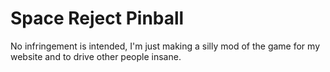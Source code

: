 # Space Reject Pinball
No infringement is intended, I'm just making a silly mod of the game for my website and to drive other people insane.
